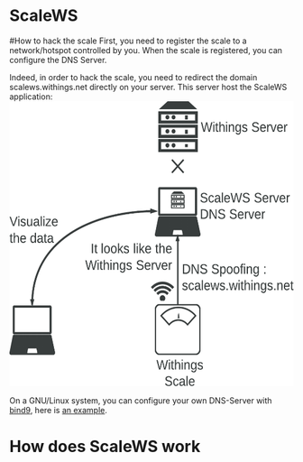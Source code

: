 ScaleWS
=======

#How to hack the scale
First, you need to register the scale to a network/hotspot controlled by you. When the scale is registered, you can configure the DNS Server.

Indeed, in order to hack the scale, you need to redirect the domain scalews.withings.net directly on your server. This server host the ScaleWS application:
<img src="https://raw.githubusercontent.com/Fedonono/ScaleWS/master/doc/scalews_dns_schema.png" width="562" height="505"/>

On a GNU/Linux system, you can configure your own DNS-Server with [bind9](https://wiki.debian.org/Bind9), here is [an example](https://raw.githubusercontent.com/Fedonono/ScaleWS/master/doc/resources/example_dns_config.zip).

# How does ScaleWS work

